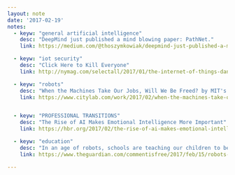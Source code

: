 ```yaml
---
layout: note
date: '2017-02-19'
notes:
  - keyw: "general artificial intelligence"
    desc: "DeepMind just published a mind blowing paper: PathNet."
    link: https://medium.com/@thoszymkowiak/deepmind-just-published-a-mind-blowing-paper-pathnet-f72b1ed38d46#.bkinn14qx

  - keyw: "iot security"
    desc: "Click Here to Kill Everyone"
    link: http://nymag.com/selectall/2017/01/the-internet-of-things-dangerous-future-bruce-schneier.html

  - keyw: "robots"
    desc: "When the Machines Take Our Jobs, Will We Be Freed? by MIT's Erik Brynjolfsson"
    link: https://www.citylab.com/work/2017/02/when-the-machines-take-our-jobs-will-we-be-freed/517080/


  - keyw: "PROFESSIONAL TRANSITIONS"
    desc: "The Rise of AI Makes Emotional Intelligence More Important"
    link: https://hbr.org/2017/02/the-rise-of-ai-makes-emotional-intelligence-more-important

  - keyw: "education"
    desc: "In an age of robots, schools are teaching our children to be redundant"
    link: https://www.theguardian.com/commentisfree/2017/feb/15/robots-schools-teaching-children-redundant-testing-learn-future

---
```

